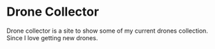 # Drone Collector

Drone collector is a site to show some of my current drones collection. Since I love getting new drones.